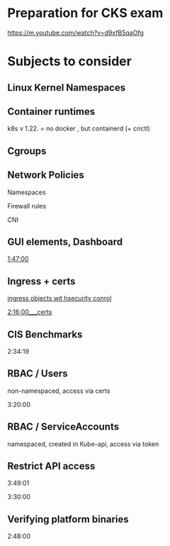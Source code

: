 # Preparation for CKS exam

https://m.youtube.com/watch?v=d9xfB5qaOfg




# Subjects to consider


## Linux Kernel Namespaces


## Container runtimes
k8s v 1.22. = no docker , but containerd (+ crictl)


## Cgroups

## Network Policies

Namespaces

Firewall rules

CNI


## GUI elements, Dashboard

[1:47:00](https://youtu.be/d9xfB5qaOfg?feature=shared&t=6414)


## Ingress + certs

[ingress objects wit hsecurity conrol](https://youtu.be/d9xfB5qaOfg?feature=shared&t=7370)

[2:16:00___certs](https://youtu.be/d9xfB5qaOfg?feature=shared&t=8185)




## CIS Benchmarks 
2:34:19


## RBAC / Users

non-namespaced, access via certs

3:20:00 


## RBAC / ServiceAccounts

namespaced, created in Kube-api, access via token



## Restrict API access 

3:49:01



3:30:00  




## Verifying platform binaries

2:48:00 




